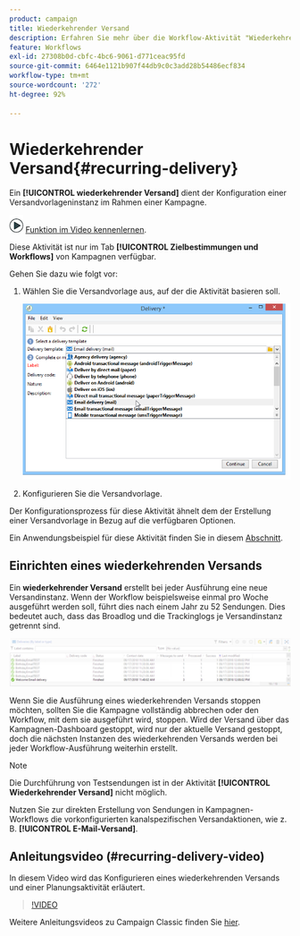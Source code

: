 ```yaml
---
product: campaign
title: Wiederkehrender Versand
description: Erfahren Sie mehr über die Workflow-Aktivität "Wiederkehrender Versand".
feature: Workflows
exl-id: 27308b0d-cbfc-4bc6-9061-d771ceac95fd
source-git-commit: 6464e1121b907f44db9c0c3add28b54486ecf834
workflow-type: tm+mt
source-wordcount: '272'
ht-degree: 92%

---
```


# Wiederkehrender Versand{#recurring-delivery}



Ein **[!UICONTROL wiederkehrender Versand]** dient der Konfiguration einer Versandvorlageninstanz im Rahmen einer Kampagne.

![](assets/do-not-localize/how-to-video.png) [Funktion im Video kennenlernen](#recurring-delivery-video).

Diese Aktivität ist nur im Tab **[!UICONTROL Zielbestimmungen und Workflows]** von Kampagnen verfügbar.

Gehen Sie dazu wie folgt vor:

1. Wählen Sie die Versandvorlage aus, auf der die Aktivität basieren soll.

   ![](assets/recurring_delivery_001.png)

1. Konfigurieren Sie die Versandvorlage.

Der Konfigurationsprozess für diese Aktivität ähnelt dem der Erstellung einer Versandvorlage in Bezug auf die verfügbaren Optionen.

Ein Anwendungsbeispiel für diese Aktivität finden Sie in diesem [Abschnitt](send-a-birthday-email.md#creating-a-recurring-delivery-in-a-targeting-workflow).

## Einrichten eines wiederkehrenden Versands

Ein **wiederkehrender Versand** erstellt bei jeder Ausführung eine neue Versandinstanz. Wenn der Workflow beispielsweise einmal pro Woche ausgeführt werden soll, führt dies nach einem Jahr zu 52 Sendungen. Dies bedeutet auch, dass das Broadlog und die Trackinglogs je Versandinstanz getrennt sind.

![Wiederkehrender Versand](assets/delivery_recurring.jpg)

Wenn Sie die Ausführung eines wiederkehrenden Versands stoppen möchten, sollten Sie die Kampagne vollständig abbrechen oder den Workflow, mit dem sie ausgeführt wird, stoppen. Wird der Versand über das Kampagnen-Dashboard gestoppt, wird nur der aktuelle Versand gestoppt, doch die nächsten Instanzen des wiederkehrenden Versands werden bei jeder Workflow-Ausführung weiterhin erstellt.

>[!NOTE]
>
>Die Durchführung von Testsendungen ist in der Aktivität **[!UICONTROL Wiederkehrender Versand]** nicht möglich.
> 
>Nutzen Sie zur direkten Erstellung von Sendungen in Kampagnen-Workflows die vorkonfigurierten kanalspezifischen Versandaktionen, wie z. B. **[!UICONTROL E-Mail-Versand]**.

## Anleitungsvideo (#recurring-delivery-video)

In diesem Video wird das Konfigurieren eines wiederkehrenden Versands und einer Planungsaktivität erläutert.

>[!VIDEO](https://video.tv.adobe.com/v/25040?quality=12)

Weitere Anleitungsvideos zu Campaign Classic finden Sie [hier](https://experienceleague.adobe.com/docs/campaign-classic-learn/tutorials/overview.html?lang=de).
